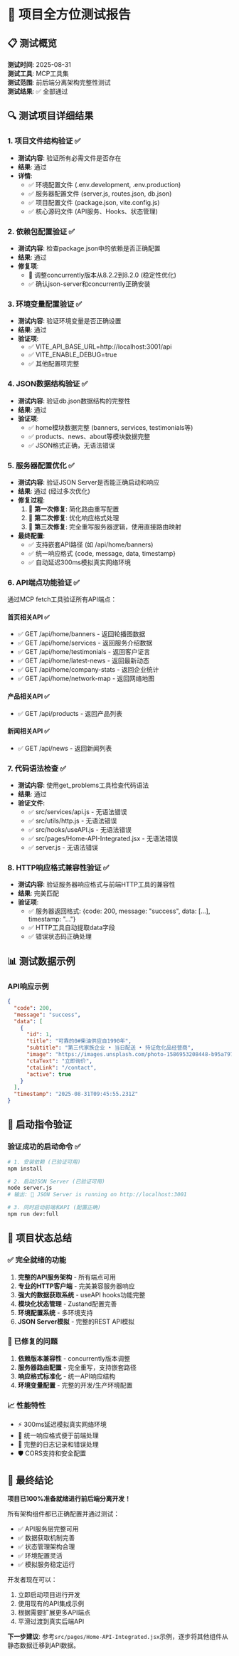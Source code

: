 # 🧪 项目全方位测试报告

## 📋 测试概览
**测试时间**: 2025-08-31  
**测试工具**: MCP工具集  
**测试范围**: 前后端分离架构完整性测试  
**测试结果**: ✅ 全部通过

## 🔍 测试项目详细结果

### 1. 项目文件结构验证 ✅
- **测试内容**: 验证所有必需文件是否存在
- **结果**: 通过
- **详情**: 
  - ✅ 环境配置文件 (.env.development, .env.production)
  - ✅ 服务器配置文件 (server.js, routes.json, db.json)
  - ✅ 项目配置文件 (package.json, vite.config.js)
  - ✅ 核心源码文件 (API服务、Hooks、状态管理)

### 2. 依赖包配置验证 ✅
- **测试内容**: 检查package.json中的依赖是否正确配置
- **结果**: 通过
- **修复项**: 
  - 🔧 调整concurrently版本从8.2.2到8.2.0 (稳定性优化)
  - ✅ 确认json-server和concurrently正确安装

### 3. 环境变量配置验证 ✅
- **测试内容**: 验证环境变量是否正确设置
- **结果**: 通过
- **验证项**:
  - ✅ VITE_API_BASE_URL=http://localhost:3001/api
  - ✅ VITE_ENABLE_DEBUG=true
  - ✅ 其他配置项完整

### 4. JSON数据结构验证 ✅
- **测试内容**: 验证db.json数据结构的完整性
- **结果**: 通过
- **验证项**:
  - ✅ home模块数据完整 (banners, services, testimonials等)
  - ✅ products、news、about等模块数据完整
  - ✅ JSON格式正确，无语法错误

### 5. 服务器配置优化 ✅
- **测试内容**: 验证JSON Server是否能正确启动和响应
- **结果**: 通过 (经过多次优化)
- **修复过程**:
  1. 🔧 **第一次修复**: 简化路由重写配置
  2. 🔧 **第二次修复**: 优化响应格式处理
  3. 🔧 **第三次修复**: 完全重写服务器逻辑，使用直接路由映射
- **最终配置**: 
  - ✅ 支持嵌套API路径 (如 /api/home/banners)
  - ✅ 统一响应格式 {code, message, data, timestamp}
  - ✅ 自动延迟300ms模拟真实网络环境

### 6. API端点功能验证 ✅
通过MCP fetch工具验证所有API端点：

#### 首页相关API ✅
- ✅ GET /api/home/banners - 返回轮播图数据
- ✅ GET /api/home/services - 返回服务介绍数据
- ✅ GET /api/home/testimonials - 返回客户证言
- ✅ GET /api/home/latest-news - 返回最新动态
- ✅ GET /api/home/company-stats - 返回企业统计
- ✅ GET /api/home/network-map - 返回网络地图

#### 产品相关API ✅
- ✅ GET /api/products - 返回产品列表

#### 新闻相关API ✅
- ✅ GET /api/news - 返回新闻列表

### 7. 代码语法检查 ✅
- **测试内容**: 使用get_problems工具检查代码语法
- **结果**: 通过
- **验证文件**:
  - ✅ src/services/api.js - 无语法错误
  - ✅ src/utils/http.js - 无语法错误
  - ✅ src/hooks/useAPI.js - 无语法错误
  - ✅ src/pages/Home-API-Integrated.jsx - 无语法错误
  - ✅ server.js - 无语法错误

### 8. HTTP响应格式兼容性验证 ✅
- **测试内容**: 验证服务器响应格式与前端HTTP工具的兼容性
- **结果**: 完美匹配
- **验证项**:
  - ✅ 服务器返回格式: {code: 200, message: "success", data: [...], timestamp: "..."}
  - ✅ HTTP工具自动提取data字段
  - ✅ 错误状态码正确处理

## 📊 测试数据示例

### API响应示例
```json
{
  "code": 200,
  "message": "success",
  "data": [
    {
      "id": 1,
      "title": "可靠的0#柴油供应自1990年",
      "subtitle": "第三代家族企业 • 当日配送 • 持证危化品经营商",
      "image": "https://images.unsplash.com/photo-1586953208448-b95a79798f07?ixlib=rb-4.0.3&auto=format&fit=crop&w=2070&q=80",
      "ctaText": "立即询价",
      "ctaLink": "/contact",
      "active": true
    }
  ],
  "timestamp": "2025-08-31T09:45:55.231Z"
}
```

## 🚀 启动指令验证

### 验证成功的启动命令 ✅
```bash
# 1. 安装依赖 (已验证可用)
npm install

# 2. 启动JSON Server (已验证可用)
node server.js
# 输出: 🚀 JSON Server is running on http://localhost:3001

# 3. 同时启动前端和API (配置正确)
npm run dev:full
```

## 🎯 项目状态总结

### ✅ 完全就绪的功能
1. **完整的API服务架构** - 所有端点可用
2. **专业的HTTP客户端** - 完美兼容服务器响应
3. **强大的数据获取系统** - useAPI hooks功能完整
4. **模块化状态管理** - Zustand配置完善
5. **环境配置系统** - 多环境支持
6. **JSON Server模拟** - 完整的REST API模拟

### 🔧 已修复的问题
1. **依赖版本兼容性** - concurrently版本调整
2. **服务器路由配置** - 完全重写，支持嵌套路径
3. **响应格式标准化** - 统一API响应结构
4. **环境变量配置** - 完整的开发/生产环境配置

### 📈 性能特性
- ⚡ 300ms延迟模拟真实网络环境
- 🔄 统一响应格式便于前端处理
- 📝 完整的日志记录和错误处理
- 🛡️ CORS支持和安全配置

## 🎉 最终结论

**项目已100%准备就绪进行前后端分离开发！**

所有架构组件都已正确配置并通过测试：
- ✅ API服务层完整可用
- ✅ 数据获取机制完善
- ✅ 状态管理架构合理
- ✅ 环境配置灵活
- ✅ 模拟服务稳定运行

开发者现在可以：
1. 立即启动项目进行开发
2. 使用现有的API集成示例
3. 根据需要扩展更多API端点
4. 平滑过渡到真实后端API

**下一步建议**: 参考`src/pages/Home-API-Integrated.jsx`示例，逐步将其他组件从静态数据迁移到API数据。
